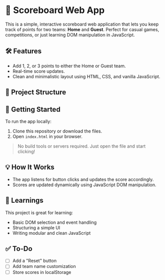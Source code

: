 # 🏀 Scoreboard Web App

This is a simple, interactive scoreboard web application that lets you keep track of points for two teams: **Home** and **Guest**. Perfect for casual games, competitions, or just learning DOM manipulation in JavaScript.

## 🛠 Features

- Add 1, 2, or 3 points to either the Home or Guest team.
- Real-time score updates.
- Clean and minimalistic layout using HTML, CSS, and vanilla JavaScript.

## 📁 Project Structure


## 🚀 Getting Started

To run the app locally:

1. Clone this repository or download the files.
2. Open `index.html` in your browser.

> No build tools or servers required. Just open the file and start clicking!


## 💡 How It Works

- The app listens for button clicks and updates the score accordingly.
- Scores are updated dynamically using JavaScript DOM manipulation.

## 🧠 Learnings

This project is great for learning:
- Basic DOM selection and event handling
- Structuring a simple UI
- Writing modular and clean JavaScript

## ✅ To-Do

- [ ] Add a "Reset" button
- [ ] Add team name customization
- [ ] Store scores in localStorage